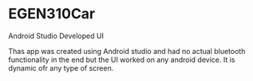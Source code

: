 # EGEN310Car
Android Studio Developed UI

Thas app was created using Android studio and had no actual bluetooth functionality in the end but the UI worked on any android device. It is dynamic ofr any type of screen.
